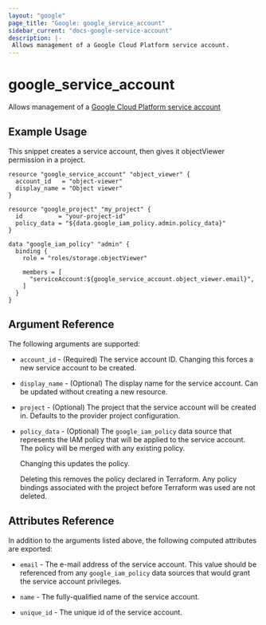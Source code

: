 ```yaml
---
layout: "google"
page_title: "Google: google_service_account"
sidebar_current: "docs-google-service-account"
description: |-
 Allows management of a Google Cloud Platform service account.
---
```


# google\_service\_account

Allows management of a [Google Cloud Platform service account](https://cloud.google.com/compute/docs/access/service-accounts)

## Example Usage

This snippet creates a service account, then gives it objectViewer
permission in a project.

```hcl
resource "google_service_account" "object_viewer" {
  account_id   = "object-viewer"
  display_name = "Object viewer"
}

resource "google_project" "my_project" {
  id          = "your-project-id"
  policy_data = "${data.google_iam_policy.admin.policy_data}"
}

data "google_iam_policy" "admin" {
  binding {
    role = "roles/storage.objectViewer"

    members = [
      "serviceAccount:${google_service_account.object_viewer.email}",
    ]
  }
}
```

## Argument Reference

The following arguments are supported:

* `account_id` - (Required) The service account ID.
    Changing this forces a new service account to be created.

* `display_name` - (Optional) The display name for the service account.
    Can be updated without creating a new resource.

* `project` - (Optional) The project that the service account will be created in.
    Defaults to the provider project configuration.

* `policy_data` - (Optional) The `google_iam_policy` data source that represents
    the IAM policy that will be applied to the service account. The policy will be
    merged with any existing policy.

    Changing this updates the policy.

    Deleting this removes the policy declared in Terraform. Any policy bindings
    associated with the project before Terraform was used are not deleted.

## Attributes Reference

In addition to the arguments listed above, the following computed attributes are
exported:

* `email` - The e-mail address of the service account. This value
    should be referenced from any `google_iam_policy` data sources
    that would grant the service account privileges.

* `name` - The fully-qualified name of the service account.

* `unique_id` - The unique id of the service account.
